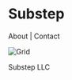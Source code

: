 # Substep

About | Contact

![Grid](https://img.freepik.com/free-vector/dark-background-with-purple-squares_1053-430.jpg) 

Substep LLC
